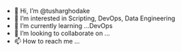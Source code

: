 - 👋 Hi, I’m @tusharghodake
- 👀 I’m interested in Scripting, DevOps, Data Engineering
- 🌱 I’m currently learning ...DevOps
- 💞️ I’m looking to collaborate on ...
- 📫 How to reach me ...

<!---
tusharghodake/tusharghodake is a ✨ special ✨ repository because its `README.md` (this file) appears on your GitHub profile.
You can click the Preview link to take a look at your changes.
--->
